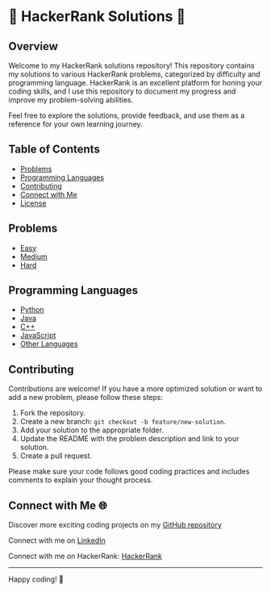 # 🌟 HackerRank Solutions 🌟

## Overview

Welcome to my HackerRank solutions repository! This repository contains my solutions to various HackerRank problems, categorized by difficulty and programming language. HackerRank is an excellent platform for honing your coding skills, and I use this repository to document my progress and improve my problem-solving abilities.

Feel free to explore the solutions, provide feedback, and use them as a reference for your own learning journey.

## Table of Contents

- [Problems](#problems)
- [Programming Languages](#programming-languages)
- [Contributing](#contributing)
- [Connect with Me](#connect-with-me)
- [License](#license)

## Problems

- [Easy](#easy)
- [Medium](#medium)
- [Hard](#hard)

## Programming Languages

- [Python](#python)
- [Java](#java)
- [C++](#c++)
- [JavaScript](#javascript)
- [Other Languages](#other-languages)

## Contributing

Contributions are welcome! If you have a more optimized solution or want to add a new problem, please follow these steps:

1. Fork the repository.
2. Create a new branch: `git checkout -b feature/new-solution`.
3. Add your solution to the appropriate folder.
4. Update the README with the problem description and link to your solution.
5. Create a pull request.

Please make sure your code follows good coding practices and includes comments to explain your thought process.

## Connect with Me 🌐 

Discover more exciting coding projects on my [GitHub repository](https://github.com/Maham-j)

Connect with me on [LinkedIn](https://www.linkedin.com/in/maham-jamil-268584267)

Connect with me on HackerRank: [HackerRank ](https://www.hackerrank.com/maham_jamil)

---

Happy coding! 🚀
